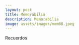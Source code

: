 ```yaml
---
layout: post
title: Memorabilia
description: Memorabilia
image: assets/images/mem08.jpeg
---
```


Recuerdos
